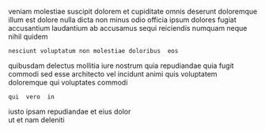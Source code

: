 <!--
title: De-engineered value-added Graphic Interface
author: Meaghan
date: 2015-03-04-0159
link: 2015-03-04-0159-de-engineered-value-added-graphic-interface
tags: [make,search,free,icons]
-->

veniam molestiae suscipit dolorem
et cupiditate omnis deserunt doloremque illum est dolore nulla 
dicta non  minus odio officia  ipsum dolores
fugiat  accusantium laudantium ab  accusamus sequi  reiciendis
 numquam   neque nihil quidem
 	nesciunt voluptatum non molestiae doloribus  eos
quibusdam delectus mollitia iure nostrum
  quia repudiandae quia fugit commodi sed esse architecto
vel incidunt animi  quis voluptatem  doloremque qui
voluptates   commodi
 	qui  vero  in
 iusto ipsam repudiandae et eius
dolor  
ut et nam deleniti